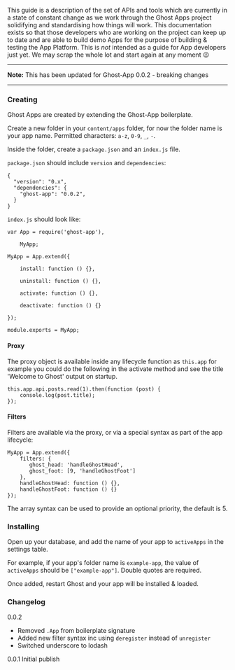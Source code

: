 This guide is a description of the set of APIs and tools which are currently in a state of constant change as we work through the Ghost Apps project solidifying and standardising how things will work. This documentation exists so that those developers who are working on the project can keep up to date and are able to build demo Apps for the purpose of building & testing the App Platform. This is *not* intended as a guide for App developers just yet. We may scrap the whole lot and start again at any moment :wink:

----

**Note:** This has been updated for Ghost-App 0.0.2 - breaking changes 

----

### Creating

Ghost Apps are created by extending the Ghost-App boilerplate. 

Create a new folder in your `content/apps` folder, for now the folder name is your app name. Permitted characters: `a-z`, `0-9`, `_`, `-`.

Inside the folder, create a `package.json` and an `index.js` file.

`package.json` should include `version` and `dependencies`:

```
{
  "version": "0.x",
  "dependencies": {
    "ghost-app": "0.0.2",
  }
}
```

`index.js` should look like:

```
var App = require('ghost-app'),

    MyApp;

MyApp = App.extend({

    install: function () {},

    uninstall: function () {},

    activate: function () {},

    deactivate: function () {}

});

module.exports = MyApp;
```

#### Proxy

The proxy object is available inside any lifecycle function as `this.app` for example you could do the following in the activate method and see the title 'Welcome to Ghost' output on startup.

```
this.app.api.posts.read(1).then(function (post) {
    console.log(post.title);
});
```

#### Filters

Filters are available via the proxy, or via a special syntax as part of the app lifecycle:

```
MyApp = App.extend({
    filters: {
       ghost_head: 'handleGhostHead',
       ghost_foot: [9, 'handleGhostFoot']
    },
    handleGhostHead: function () {},
    handleGhostFoot: function () {}
});
```

The array syntax can be used to provide an optional priority, the default is 5.

### Installing

Open up your database, and add the name of your app to `activeApps` in the settings table. 

For example, if your app's folder name is `example-app`, the value of `activeApps` should be `["example-app"]`. Double quotes are required.

Once added, restart Ghost and your app will be installed & loaded.

### Changelog

0.0.2
- Removed `.App` from boilerplate signature
- Added new filter syntax inc using `deregister` instead of `unregister`
- Switched underscore to lodash

0.0.1 
Initial publish